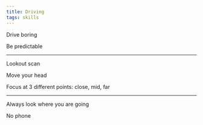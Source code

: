 ```yaml
---
title: Driving
tags: skills
---
```


Drive boring 

Be predictable 

---
Lookout scan 

Move your head  

Focus at 3 different points: close, mid, far 

---

Always look where you are going 

No phone 



